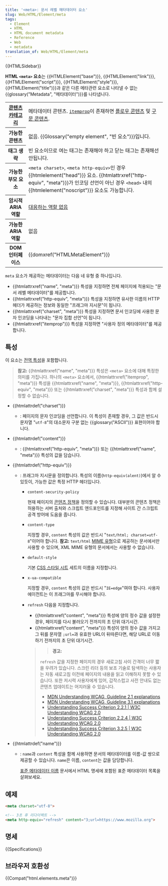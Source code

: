 ```yaml
---
title: '<meta>: 문서 레벨 메타데이터 요소'
slug: Web/HTML/Element/meta
tags:
  - Element
  - HTML
  - HTML document metadata
  - Reference
  - Web
  - metadata
translation_of: Web/HTML/Element/meta
---
```


{{HTMLSidebar}}

**HTML `<meta>` 요소**는 {{HTMLElement("base")}}, {{HTMLElement("link")}}, {{HTMLElement("script")}}, {{HTMLElement("style")}}, {{HTMLElement("title")}}과 같은 다른 메타관련 요소로 나타낼 수 없는 {{glossary("Metadata", "메타데이터")}}를 나타냅니다.

<table class="properties">
  <tbody>
    <tr>
      <th>
        <a
          href="/ko/docs/Web/Guide/HTML/%EC%BB%A8%ED%85%90%ED%8A%B8_%EC%B9%B4%ED%85%8C%EA%B3%A0%EB%A6%AC"
          >콘텐츠 카테고리</a
        >
      </th>
      <td>
        메타데이터 콘텐츠.
        <code
          ><a href="/ko/docs/Web/HTML/Global_attributes/itemprop"
            >itemprop</a
          ></code
        >이 존재하면
        <a href="/ko/docs/Web/Guide/HTML/컨텐트_카테고리#플로우_콘텐츠"
          >플로우 콘텐츠</a
        >
        및
        <a href="/ko/docs/Web/Guide/HTML/컨텐트_카테고리#구문_콘텐츠"
          >구문 콘텐츠</a
        >.
      </td>
    </tr>
    <tr>
      <th>가능한 콘텐츠</th>
      <td>
        없음. {{Glossary("empty element", "빈 요소")}}입니다.
      </td>
    </tr>
    <tr>
      <th>태그 생략</th>
      <td>
        빈 요소이므로 여는 태그는 존재해야 하고 닫는 태그는 존재해선 안됩니다.
      </td>
    </tr>
    <tr>
      <th>가능한 부모 요소</th>
      <td>
        <code>&#x3C;meta charset></code>, <code>&#x3C;meta http-equiv></code>인
        경우 {{htmlelement("head")}} 요소.
        {{htmlattrxref("http-equiv", "meta")}}가 인코딩 선언이
        아닌 경우 <code>&#x3C;head></code> 내의
        {{htmlelement("noscript")}} 요소도 가능합니다.
      </td>
    </tr>
    <tr>
      <th scope="row">암시적 ARIA 역할</th>
      <td>
        <a href="https://www.w3.org/TR/html-aria/#dfn-no-corresponding-role"
          >대응하는 역할 없음</a
        >
      </td>
    </tr>
    <tr>
      <th scope="row">가능한 ARIA 역할</th>
      <td>없음</td>
    </tr>
    <tr>
      <th>DOM 인터페이스</th>
      <td>{{domxref("HTMLMetaElement")}}</td>
    </tr>
  </tbody>
</table>

`meta` 요소가 제공하는 메타데이터는 다음 네 유형 중 하나입니다.

- {{htmlattrxref("name", "meta")}} 특성을 지정하면 전체 페이지에 적용되는 "문서 레벨 메타데이터"를 제공합니다.
- {{htmlattrxref("http-equiv", "meta")}} 특성을 지정하면 유사한 이름의 HTTP 헤더가 제공하는 정보와 동일한 "프래그마 지시문"이 됩니다.
- {{htmlattrxref("charset", "meta")}} 특성을 지정하면 문서 인코딩에 사용한 문자 인코딩을 나타내는 "문자 집합 선언"이 됩니다.
- {{htmlattrxref("itemprop")}} 특성을 지정하면 "사용자 정의 메타데이터"를 제공합니다.

## 특성

이 요소는 [전역 특성](/ko/docs/Web/HTML/Global_attributes)을 포함합니다.

> **참고:** {{htmlattrxref("name", "meta")}} 특성은 `<meta>` 요소에 대해 특정한 의미를 가집니다. 하나의 `<meta>` 요소에서, {{htmlattrxref("itemprop", "meta")}} 특성을 {{htmlattrxref("name", "meta")}}, {{htmlattrxref("http-equiv", "meta")}} 또는 {{htmlattrxref("charset", "meta")}} 특성과 함께 설정할 수 없습니다.

- {{htmlattrdef("charset")}}
  - : 페이지의 문자 인코딩을 선언합니다. 이 특성이 존재할 경우, 그 값은 반드시 문자열 "`utf-8`"의 대소문자 구분 없는 {{glossary("ASCII")}} 표현이어야 합니다.
- {{htmlattrdef("content")}}
  - : {{htmlattrxref("http-equiv", "meta")}} 또는 {{htmlattrxref("name", "meta")}} 특성의 값을 담습니다.
- {{htmlattrdef("http-equiv")}}

  - : 프래그마 지시문을 정의합니다. 특성의 이름(`http-equiv(alent)`)에서 알 수 있듯이, 가능한 값은 특정 HTTP 헤더입니다.

    - `content-security-policy`

      현재 페이지의 [콘텐츠 정책](/ko/docs/Web/HTTP/Headers/Content-Security-Policy)을 정의할 수 있습니다. 대부분의 콘텐츠 정책은 허용하는 서버 출처와 스크립트 엔드포인트를 지정해 사이트 간 스크립트 공격 방어에 도움을 줍니다.

    - `content-type`

      지정할 경우, `content` 특성의 값은 반드시 "`text/html; charset=utf-8`"이어야 합니다. **참고:** `text/html` [MIME 유형](/ko/docs/Web/HTTP/Basics_of_HTTP/MIME_types)으로 제공하는 문서에서만 사용할 수 있으며, XML MIME 유형의 문서에서는 사용할 수 없습니다.

    - `default-style`

      기본 [CSS 스타일 시트](/ko/docs/Web/CSS) 세트의 이름을 지정합니다.

    - `x-ua-compatible`

      지정할 경우, `content` 특성의 값은 반드시 "`IE=edge`"여야 합니다. 사용자 에이전트는 이 프래그마를 무시해야 합니다.

    - `refresh` 다음을 지정합니다.

      - {{htmlattrxref("content", "meta")}} 특성에 양의 정수 값을 설정한 경우, 페이지를 다시 불러오기 전까지의 초 단위 대기시간.
      - {{htmlattrxref("content", "meta")}} 특성이 양의 정수 값을 가지고 그 뒤를 문자열 `;url=`과 유효한 URL이 뒤따른다면, 해당 URL로 이동하기 전까지의 초 단위 대기시간.

      > > **경고:**
      >
      > `refresh` 값을 지정한 페이지의 경우 새로고침 사이 간격이 너무 짧을 우려가 있습니다. 스크린 리더 등의 보조 기술로 탐색하는 사용자는 자동 새로고침 이전에 페이지의 내용을 읽고 이해하지 못할 수 있습니다. 또한 저시력 사용자에게 있어, 갑작스럽고 사전 안내도 없는 콘텐츠 업데이트는 어지러울 수 있습니다.
      >
      > - [MDN Understanding WCAG, Guideline 2.1 explanations](/ko/docs/Web/Accessibility/Understanding_WCAG/Operable#Guideline_2.2_—_Enough_Time_Provide_users_enough_time_to_read_and_use_content)
      > - [MDN Understanding WCAG, Guideline 3.1 explanations](/ko/docs/Web/Accessibility/Understanding_WCAG/Understandable#Guideline_3.2_—_Predictable_Make_Web_pages_appear_and_operate_in_predictable_ways)
      > - [Understanding Success Criterion 2.2.1 | W3C Understanding WCAG 2.0](https://www.w3.org/TR/UNDERSTANDING-WCAG20/time-limits-required-behaviors.html)
      > - [Understanding Success Criterion 2.2.4 | W3C Understanding WCAG 2.0](https://www.w3.org/TR/UNDERSTANDING-WCAG20/time-limits-postponed.html)
      > - [Understanding Success Criterion 3.2.5 | W3C Understanding WCAG 2.0](https://www.w3.org/TR/UNDERSTANDING-WCAG20/consistent-behavior-no-extreme-changes-context.html)

- {{htmlattrdef("name")}}

  - : `name`과 `content` 특성을 함께 사용하면 문서의 메타데이터를 이름-값 쌍으로 제공할 수 있습니다. `name`은 이름, `content`는 값을 담당합니다.

    [표준 메타데이터 이름](/ko/docs/Web/HTML/Element/meta/name) 문서에서 HTML 명세에 포함된 표준 메타데이터 목록을 살펴보세요.

## 예제

```html
<meta charset="utf-8">

<!-- 3초 후 리다이렉트 -->
<meta http-equiv="refresh" content="3;url=https://www.mozilla.org">
```

## 명세

{{Specifications}}

## 브라우저 호환성

{{Compat("html.elements.meta")}}
